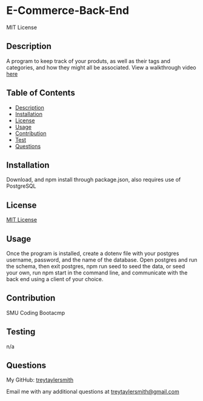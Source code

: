 # E-Commerce-Back-End
MIT License

## Description


A program to keep track of your produts, as well as their tags and categories, and how they might all be associated. View a walkthrough video [here](https://drive.google.com/file/d/1hn7Yy4Q-OLQhov3lh9Dybh-IJ9rIPRlP/view?usp=sharing)

## Table of Contents

- [Description](#description)
- [Installation](#installation)
- [License](#license)
- [Usage](#usage)
- [Contribution](#contribution)
- [Test](#test)
- [Questions](#questions)


## Installation

Download, and npm install through package.json, also requires use of PostgreSQL

## License

[MIT License](https://opensource.org/license/mit)

## Usage

Once the program is installed, create a dotenv file with your postgres username, password, and the name of the database. Open postgres and run the schema, then exit postgres, npm run seed to seed the data, or seed your own, run npm start in the command line, and communicate with the back end using a client of your choice.

## Contribution
SMU Coding Bootacmp


## Testing
n/a

## Questions

My GitHub: [treytaylersmith](htthttps://github.com/treytaylersmith)

Email me with any additional questions at treytaylersmith@gmail.com

